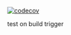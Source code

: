 [![codecov](https://codecov.io/gh/yansally/medium-ios-automated-testing-fastlane/branch/test-ci/graph/badge.svg)](https://codecov.io/gh/yansally/medium-ios-automated-testing-fastlane)

test on build trigger
